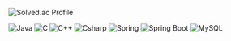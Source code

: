 ![Solved.ac Profile](http://mazassumnida.wtf/api/v2/generate_badge?boj=wkdgusrb3)


<img alt="Java" src ="https://img.shields.io/badge/Java-007396.svg?&style=for-the-badge&logo=Java&logoColor=white"/> <img alt="C" src ="https://img.shields.io/badge/C-A8B9CC.svg?&style=for-the-badge&logo=C&logoColor=white"/> <img alt="C++" src ="https://img.shields.io/badge/C++-00599C.svg?&style=for-the-badge&logo=C++&logoColor=white"/> <img alt="Csharp" src ="https://img.shields.io/badge/Csharp-239120.svg?&style=for-the-badge&logo=Csharp&logoColor=white"/> <img alt="Spring" src ="https://img.shields.io/badge/Spring-6DB33F.svg?&style=for-the-badge&logo=Spring&logoColor=white"/> <img alt="Spring Boot" src ="https://img.shields.io/badge/Spring Boot-6DB33F.svg?&style=for-the-badge&logo=Spring&logoColor=white"/> <img alt="MySQL" src ="https://img.shields.io/badge/MySQL-4479A1.svg?&style=for-the-badge&logo=MySQL&logoColor=white"/>
